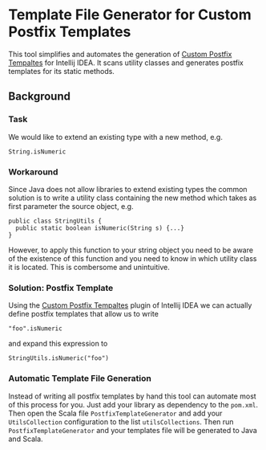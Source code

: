 # Template File Generator for Custom Postfix Templates
This tool simplifies and automates the generation of [Custom Postfix Tempaltes](https://github.com/xylo/intellij-postfix-templates) for Intellij IDEA.  It scans utility classes and generates postfix templates for its static methods.

## Background

### Task

We would like to extend an existing type with a new method, e.g.

    String.isNumeric

### Workaround

Since Java does not allow libraries to extend existing types the common solution is to write a utility class containing the new method which takes as first parameter the source object, e.g.

    public class StringUtils {
      public static boolean isNumeric(String s) {...}
    }

However, to apply this function to your string object you need to be aware of the existence of this function and you need to know in which utility class it is located.  This is combersome and unintuitive.

### Solution: Postfix Template

Using the [Custom Postfix Tempaltes](https://github.com/xylo/intellij-postfix-templates) plugin of Intellij IDEA we can actually define postfix templates that allow us to write

    "foo".isNumeric

and expand this expression to

    StringUtils.isNumeric("foo")
    
### Automatic Template File Generation

Instead of writing all postfix templates by hand this tool can automate most of this process for you.
Just add your library as dependency to the `pom.xml`.
Then open the Scala file `PostfixTemplateGenerator` and add your `UtilsCollection` configuration to the list `utilsCollections`.
Then run `PostfixTemplateGenerator` and your templates file will be generated to Java and Scala.
